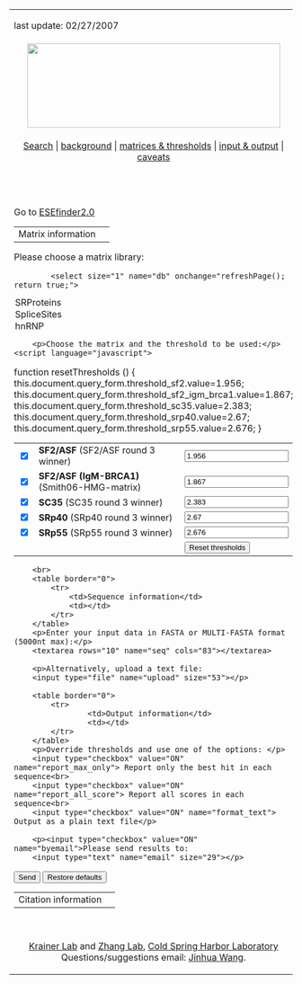 <!DOCTYPE HTML PUBLIC "-//W3C//DTD HTML 4.01//EN Transitional" "http://www.w3.org/TR/html4/loose.dtd">
<html>
<head>
<meta http-equiv="Content-Language" content="en-us">
<meta http-equiv="Content-Type" content="text/html; charset=utf-8">
<title>ESEfinder 3.0 -- </title>

<!-- Google tag (gtag.js) -->
<script async src="https://www.googletagmanager.com/gtag/js?id=G-PR10KZ63WV"></script>
<script>
  window.dataLayer = window.dataLayer || [];
  function gtag(){dataLayer.push(arguments);}
  gtag('js', new Date());
  gtag('config', 'G-PR10KZ63WV');
</script>
</head>

<body>
<table border="0" width="1024">
	<tr>
		<td>
		<p>last update: 02/27/2007</p>
		</td>
	</tr>
	<tr>
			<td align="center">
					<img src="/tools/ESE3/images/eselogo.gif" width="450" height="150"><br>
	</tr>
	<tr>
		<td align="center">
		<p>
		<a href="/cgi-bin/tools/ESE3/esefinder.cgi?process=home">Search</a> |
		<a href="/cgi-bin/tools/ESE3/esefinder.cgi?process=background">background</a> |
		<a href="/cgi-bin/tools/ESE3/esefinder.cgi?process=matrices">matrices &amp; thresholds</a> | 
		<a href="/cgi-bin/tools/ESE3/esefinder.cgi?process=output">input & output</a> | 
		<a href="/cgi-bin/tools/ESE3/esefinder.cgi?process=caveats">caveats</a></p>
		</td>
	</tr>
	<tr>
			<td>
<script language="javascript">
function refreshPage()
{
	var dbName=this.document.query_form.db.value;
	document.db_select_form.db.value = dbName;
	document.db_select_form.submit();
}
</script>

<form method="POST" name="db_select_form" action="/cgi-bin/tools/ESE3/esefinder.cgi" ENCTYPE="multipart/form-data">
		<input type="hidden" name="db" value="">
		<input type="hidden" name="process" value="home">
</form>

<br><br>
Go to <a href="/tools/ESE2/">ESEfinder2.0</a><p>

<form method="POST" action="/cgi-bin/tools/ESE3/esefinder.cgi" name="query_form"  enctype="multipart/form-data">
<input type="hidden" name="process" value="search">
<table border="0">
			<tr>
					<td>Matrix information</td>
					<td></td>
			</tr>
		</table>
		<p>Please choose a matrix library:</p>
			
			<select size="1" name="db" onchange="refreshPage(); return true;">
<option value="SRProteins"selected>SRProteins</option>
<option value="SpliceSites">SpliceSites</option>
<option value="hnRNP">hnRNP</option>
</select>

		<p>Choose the matrix and the threshold to be used:</p>
	<script language="javascript">
function resetThresholds ()
{
	this.document.query_form.threshold_sf2.value=1.956;
	this.document.query_form.threshold_sf2_igm_brca1.value=1.867;
	this.document.query_form.threshold_sc35.value=2.383;
	this.document.query_form.threshold_srp40.value=2.67;
	this.document.query_form.threshold_srp55.value=2.676;
}
</script>
<table border="0">
<tr>
<td><input type="checkbox" name="check_sf2" value="ON" checked></td>
<td><b>SF2/ASF</b> (SF2/ASF round 3 winner)</td>
<td><input type="text" name="threshold_sf2" value="1.956"></td>
</tr>
<tr>
<td><input type="checkbox" name="check_sf2_igm_brca1" value="ON" checked></td>
<td><b>SF2/ASF (IgM-BRCA1)</b> (Smith06-HMG-matrix)</td>
<td><input type="text" name="threshold_sf2_igm_brca1" value="1.867"></td>
</tr>
<tr>
<td><input type="checkbox" name="check_sc35" value="ON" checked></td>
<td><b>SC35</b> (SC35 round 3 winner)</td>
<td><input type="text" name="threshold_sc35" value="2.383"></td>
</tr>
<tr>
<td><input type="checkbox" name="check_srp40" value="ON" checked></td>
<td><b>SRp40</b> (SRp40 round 3 winner)</td>
<td><input type="text" name="threshold_srp40" value="2.67"></td>
</tr>
<tr>
<td><input type="checkbox" name="check_srp55" value="ON" checked></td>
<td><b>SRp55</b> (SRp55 round 3 winner)</td>
<td><input type="text" name="threshold_srp55" value="2.676"></td>
</tr>
<tr>
<td></td>
<td></td>
<td><input type="button" value="Reset thresholds" name="reset Thresholds" onClick="resetThresholds(); return true"></td>
</tr>
</table>

		<br>
		<table border="0">
			<tr>
				<td>Sequence information</td>
				<td></td>
			</tr>
		</table>
		<p>Enter your input data in FASTA or MULTI-FASTA format (5000nt max):</p>
		<textarea rows="10" name="seq" cols="83"></textarea>

		<p>Alternatively, upload a text file:
		<input type="file" name="upload" size="53"></p>
		
		<table border="0">
			<tr>
					<td>Output information</td>
					<td></td>
			</tr>
		</table>
		<p>Override thresholds and use one of the options: </p>
		<input type="checkbox" value="ON" name="report_max_only"> Report only the best hit in each sequence<br>
		<input type="checkbox" value="ON" name="report_all_score"> Report all scores in each sequence<br>
		<input type="checkbox" value="ON" name="format_text"> Output as a plain text file</p>
		
		<p><input type="checkbox" value="ON" name="byemail">Please send results to:
		<input type="text" name="email" size="29"></p>
		
<p><input type="submit" value="Send" name="submit">
		<input type="reset" value="Restore defaults" name="reset"></p>
</form>
		
<table border="0">
			<tr>
					<td>Citation information</td>
					<td></td>
			</tr>
		</table>
<br>

</td>
	</tr>
	<tr>
		<td>
		<p align="center">
		<a href="http://gradschool.cshl.edu/krainer_.html">Krainer Lab</a> and
		<a href="http://rulai.cshl.edu/">Zhang Lab</a>,
		<a href="http://www.cshl.edu">Cold Spring Harbor Laboratory</a><br>
		Questions/suggestions email: <a href="mailto:wangjh@umn.edu">Jinhua Wang</a>.
		</p></td>
	</tr>
</table>

</body>
</html>
